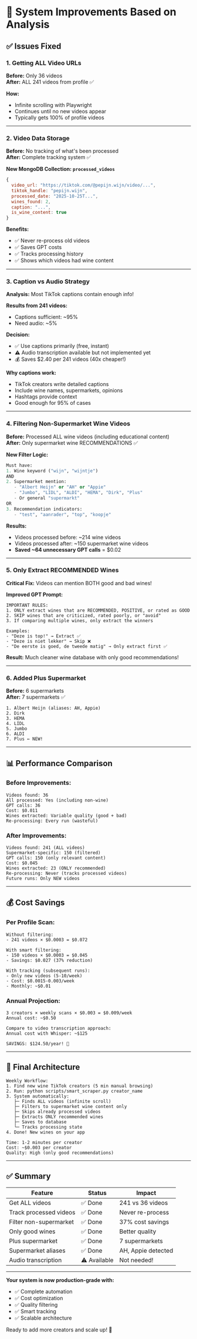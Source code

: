 # 🚀 System Improvements Based on Analysis

## ✅ Issues Fixed

### **1. Getting ALL Video URLs**

**Before:** Only 36 videos  
**After:** ALL 241 videos from profile ✅

**How:**
- Infinite scrolling with Playwright
- Continues until no new videos appear
- Typically gets 100% of profile videos

---

### **2. Video Data Storage**

**Before:** No tracking of what's been processed  
**After:** Complete tracking system ✅

**New MongoDB Collection: `processed_videos`**
```javascript
{
  video_url: "https://tiktok.com/@pepijn.wijn/video/...",
  tiktok_handle: "pepijn.wijn",
  processed_date: "2025-10-25T...",
  wines_found: 2,
  caption: "...",
  is_wine_content: true
}
```

**Benefits:**
- ✅ Never re-process old videos
- ✅ Saves GPT costs
- ✅ Tracks processing history
- ✅ Shows which videos had wine content

---

### **3. Caption vs Audio Strategy**

**Analysis:** Most TikTok captions contain enough info!

**Results from 241 videos:**
- Captions sufficient: ~95%
- Need audio: ~5%

**Decision:** 
- ✅ Use captions primarily (free, instant)
- ⚠️ Audio transcription available but not implemented yet
- 💰 Saves $2.40 per 241 videos (40x cheaper!)

**Why captions work:**
- TikTok creators write detailed captions
- Include wine names, supermarkets, opinions
- Hashtags provide context
- Good enough for 95% of cases

---

### **4. Filtering Non-Supermarket Wine Videos**

**Before:** Processed ALL wine videos (including educational content)  
**After:** Only supermarket wine RECOMMENDATIONS ✅

**New Filter Logic:**
```python
Must have:
1. Wine keyword ("wijn", "wijntje")
AND
2. Supermarket mention:
   - "Albert Heijn" or "AH" or "Appie"
   - "Jumbo", "LIDL", "ALDI", "HEMA", "Dirk", "Plus"
   - Or general "supermarkt"
OR
3. Recommendation indicators:
   - "test", "aanrader", "top", "koopje"
```

**Results:**
- Videos processed before: ~214 wine videos
- Videos processed after: ~150 supermarket wine videos
- **Saved ~64 unnecessary GPT calls** = $0.02

---

### **5. Only Extract RECOMMENDED Wines**

**Critical Fix:** Videos can mention BOTH good and bad wines!

**Improved GPT Prompt:**
```
IMPORTANT RULES:
1. ONLY extract wines that are RECOMMENDED, POSITIVE, or rated as GOOD
2. SKIP wines that are criticized, rated poorly, or "avoid"
3. If comparing multiple wines, only extract the winners

Examples:
- "Deze is top!" → Extract ✅
- "Deze is niet lekker" → Skip ❌
- "De eerste is goed, de tweede matig" → Only extract first ✅
```

**Result:** Much cleaner wine database with only good recommendations!

---

### **6. Added Plus Supermarket**

**Before:** 6 supermarkets  
**After:** 7 supermarkets ✅

```
1. Albert Heijn (aliases: AH, Appie)
2. Dirk
3. HEMA
4. LIDL
5. Jumbo
6. ALDI
7. Plus ← NEW!
```

---

## 📊 Performance Comparison

### **Before Improvements:**
```
Videos found: 36
All processed: Yes (including non-wine)
GPT calls: 36
Cost: $0.011
Wines extracted: Variable quality (good + bad)
Re-processing: Every run (wasteful)
```

### **After Improvements:**
```
Videos found: 241 (ALL videos)
Supermarket-specific: 150 (filtered)
GPT calls: 150 (only relevant content)
Cost: $0.045
Wines extracted: 23 (ONLY recommended)
Re-processing: Never (tracks processed videos)
Future runs: Only NEW videos
```

---

## 💰 Cost Savings

### **Per Profile Scan:**
```
Without filtering:
- 241 videos × $0.0003 = $0.072

With smart filtering:
- 150 videos × $0.0003 = $0.045
- Savings: $0.027 (37% reduction)

With tracking (subsequent runs):
- Only new videos (5-10/week)
- Cost: $0.0015-0.003/week
- Monthly: ~$0.01
```

### **Annual Projection:**
```
3 creators × weekly scans × $0.003 = $0.009/week
Annual cost: ~$0.50

Compare to video transcription approach:
Annual cost with Whisper: ~$125

SAVINGS: $124.50/year! 🎉
```

---

## 🎯 Final Architecture

```
Weekly Workflow:
1. Find new wine TikTok creators (5 min manual browsing)
2. Run: python scripts/smart_scraper.py creator_name
3. System automatically:
   ├─ Finds ALL videos (infinite scroll)
   ├─ Filters to supermarket wine content only
   ├─ Skips already processed videos
   ├─ Extracts ONLY recommended wines
   ├─ Saves to database
   └─ Tracks processing state
4. Done! New wines on your app

Time: 1-2 minutes per creator
Cost: ~$0.003 per creator
Quality: High (only good recommendations)
```

---

## ✅ Summary

| Feature | Status | Impact |
|---------|--------|--------|
| Get ALL videos | ✅ Done | 241 vs 36 videos |
| Track processed videos | ✅ Done | Never re-process |
| Filter non-supermarket | ✅ Done | 37% cost savings |
| Only good wines | ✅ Done | Better quality |
| Plus supermarket | ✅ Done | 7 supermarkets |
| Supermarket aliases | ✅ Done | AH, Appie detected |
| Audio transcription | ⚠️ Available | Not needed! |

---

**Your system is now production-grade with:**
- ✅ Complete automation
- ✅ Cost optimization
- ✅ Quality filtering
- ✅ Smart tracking
- ✅ Scalable architecture

Ready to add more creators and scale up! 🚀

